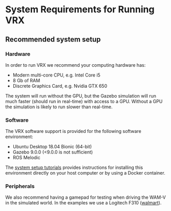 # System Requirements for Running VRX #

## Recommended system setup

### Hardware ###

In order to run VRX we recommend your computing hardware has:

- Modern multi-core CPU, e.g. Intel Core i5
- 8 Gb of RAM
- Discrete Graphics Card, e.g. Nvidia GTX 650

The system will run without the GPU, but the Gazebo simulation will run much faster (should run in real-time) with access to a GPU.  Without a GPU the simulation is likely to run slower than real-time.

### Software ###

The VRX software support is provided for the following software environment:

- Ubuntu Desktop 18.04 Bionic (64-bit)
- Gazebo 9.0.0 (<9.0.0 is not sufficient)
- ROS Melodic

The [system setup tutorials](https://bitbucket.org/osrf/vrx/wiki/tutorials) provides instructions for installing this environment directly on your host computer or by using a Docker container.

### Peripherals ###

We also recommend having a gamepad for testing when driving the WAM-V in the simulated world. In the examples we use a Logitech F310 ([walmart](https://www.walmart.com/ip/Logitech-F310-GamePad/16419686)).
